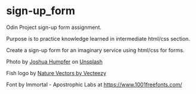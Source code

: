 # sign-up_form

Odin Project sign-up form assignment.

Purpose is to practice knowledge learned in intermediate html/css section.

Create a sign-up form for an imaginary service using html/css for forms.


Photo by <a href="https://unsplash.com/@jhvisuals_de?utm_source=unsplash&utm_medium=referral&utm_content=creditCopyText">Joshua Humpfer</a> on <a href="https://unsplash.com/?utm_source=unsplash&utm_medium=referral&utm_content=creditCopyText">Unsplash</a>
  

  Fish logo by <a href="https://www.vecteezy.com/free-vector/nature">Nature Vectors by Vecteezy</a>

  Font by Immortal - Apostrophic Labs at https://www.1001freefonts.com/ 
